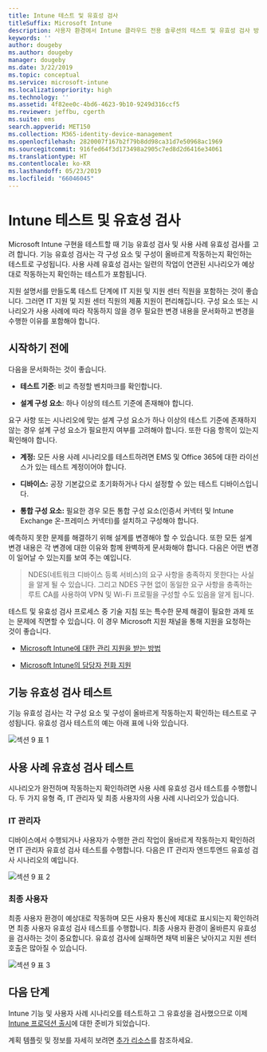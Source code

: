 ```yaml
---
title: Intune 테스트 및 유효성 검사
titleSuffix: Microsoft Intune
description: 사용자 환경에서 Intune 클라우드 전용 솔루션의 테스트 및 유효성 검사 방법.
keywords: ''
author: dougeby
ms.author: dougeby
manager: dougeby
ms.date: 3/22/2019
ms.topic: conceptual
ms.service: microsoft-intune
ms.localizationpriority: high
ms.technology: ''
ms.assetid: 4f82ee0c-4bd6-4623-9b10-9249d316ccf5
ms.reviewer: jeffbu, cgerth
ms.suite: ems
search.appverid: MET150
ms.collection: M365-identity-device-management
ms.openlocfilehash: 2820007f167b2f79b8dd98ca31d7e50968ac1969
ms.sourcegitcommit: 916fed64f3d173498a2905c7ed8d2d6416e34061
ms.translationtype: HT
ms.contentlocale: ko-KR
ms.lasthandoff: 05/23/2019
ms.locfileid: "66046045"
---
```

# <a name="intune-testing-and-validation"></a>Intune 테스트 및 유효성 검사

Microsoft Intune 구현을 테스트할 때 기능 유효성 검사 및 사용 사례 유효성 검사를 고려 합니다. 기능 유효성 검사는 각 구성 요소 및 구성이 올바르게 작동하는지 확인하는 테스트로 구성됩니다. 사용 사례 유효성 검사는 일련의 작업이 연관된 시나리오가 예상 대로 작동하는지 확인하는 테스트가 포함됩니다. 

지원 설명서를 만들도록 테스트 단계에 IT 지원 및 지원 센터 직원을 포함하는 것이 좋습니다. 그러면 IT 지원 및 지원 센터 직원의 제품 지원이 편리해집니다. 구성 요소 또는 시나리오가 사용 사례에 따라 작동하지 않을 경우 필요한 변경 내용을 문서화하고 변경을 수행한 이유를 포함해야 합니다.

## <a name="before-you-begin"></a>시작하기 전에

다음을 문서화하는 것이 좋습니다.

-   **테스트 기준**: 비교 측정할 벤치마크를 확인합니다.

-   **설계 구성 요소**: 하나 이상의 테스트 기준에 존재해야 합니다.

요구 사항 또는 시나리오에 맞는 설계 구성 요소가 하나 이상의 테스트 기준에 존재하지 않는 경우 설계 구성 요소가 필요한지 여부를 고려해야 합니다. 또한 다음 항목이 있는지 확인해야 합니다.

-   **계정:** 모든 사용 사례 시나리오를 테스트하려면 EMS 및 Office 365에 대한 라이선스가 있는 테스트 계정이어야 합니다.

-   **디바이스:** 공장 기본값으로 초기화하거나 다시 설정할 수 있는 테스트 디바이스입니다.

-   **통합 구성 요소:** 필요한 경우 모든 통합 구성 요소(인증서 커넥터 및 Intune Exchange 온-프레미스 커넥터)를 설치하고 구성해야 합니다.

예측하지 못한 문제를 해결하기 위해 설계를 변경해야 할 수 있습니다. 또한 모든 설계 변경 내용은 각 변경에 대한 이유와 함께 완벽하게 문서화해야 합니다. 다음은 어떤 변경이 일어날 수 있는지를 보여 주는 예입니다.

<blockquote>NDES(네트워크 디바이스 등록 서비스)의 요구 사항을 충족하지 못한다는 사실을 알게 될 수 있습니다. 그리고 NDES 구현 없이 동일한 요구 사항을 충족하는 루트 CA를 사용하여 VPN 및 Wi-Fi 프로필을 구성할 수도 있음을 알게 됩니다.</blockquote>

테스트 및 유효성 검사 프로세스 중 기술 지침 또는 특수한 문제 해결이 필요한 과제 또는 문제에 직면할 수 있습니다. 이 경우 Microsoft 지원 채널을 통해 지원을 요청하는 것이 좋습니다.

-   [Microsoft Intune에 대한 관리 지원을 받는 방법](get-support.md)

-   [Microsoft Intune의 담당자 전화 지원](get-support.md)

## <a name="functional-validation-testing"></a>기능 유효성 검사 테스트

기능 유효성 검사는 각 구성 요소 및 구성이 올바르게 작동하는지 확인하는 테스트로 구성됩니다. 유효성 검사 테스트의 예는 아래 표에 나와 있습니다.

![섹션 9 표 1](./media/section-9-image-1-table.PNG)

## <a name="use-case-validation-testing"></a>사용 사례 유효성 검사 테스트

시나리오가 완전하며 작동하는지 확인하려면 사용 사례 유효성 검사 테스트를 수행합니다. 두 가지 유형 즉, IT 관리자 및 최종 사용자의 사용 사례 시나리오가 있습니다.

### <a name="it-admin"></a>IT 관리자

디바이스에서 수행되거나 사용자가 수행한 관리 작업이 올바르게 작동하는지 확인하려면 IT 관리자 유효성 검사 테스트를 수행합니다. 다음은 IT 관리자 엔드투엔드 유효성 검사 시나리오의 예입니다.

![섹션 9 표 2](./media/section-9-image-2-table.PNG)

### <a name="end-user"></a>최종 사용자

최종 사용자 환경이 예상대로 작동하며 모든 사용자 통신에 제대로 표시되는지 확인하려면 최종 사용자 유효성 검사 테스트를 수행합니다. 최종 사용자 환경이 올바른지 유효성을 검사하는 것이 중요합니다. 유효성 검사에 실패하면 채택 비율은 낮아지고 지원 센터 호출은 많아질 수 있습니다.

![섹션 9 표 3](./media/section-9-image-3-table.PNG)

## <a name="next-steps"></a>다음 단계

Intune 기능 및 사용자 사례 시나리오를 테스트하고 그 유효성을 검사했으므로 이제 [Intune 프로덕션 출시](planning-guide-rollout-plan.md)에 대한 준비가 되었습니다.

계획 템플릿 및 정보를 자세히 보려면 [추가 리소스](planning-guide-resources.md)를 참조하세요.
